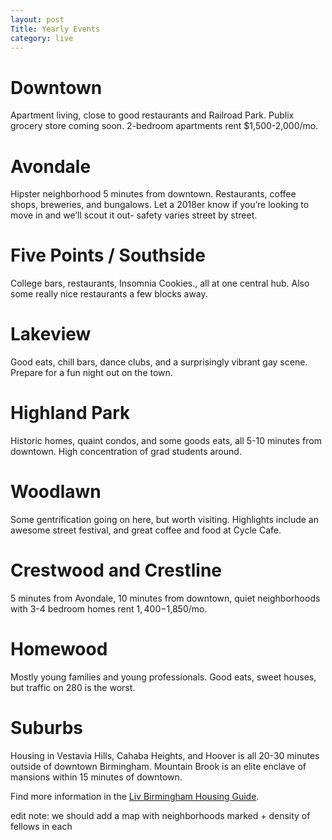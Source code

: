 ```yaml
---
layout: post
Title: Yearly Events
category: live
---
```


# Downtown

Apartment living, close to good restaurants and Railroad Park. Publix grocery store coming soon. 2-bedroom apartments rent $1,500-2,000/mo.

# Avondale

Hipster neighborhood 5 minutes from downtown. Restaurants, coffee shops, breweries, and bungalows. Let a 2018er know if you’re looking to move in and we’ll scout it out- safety varies street by street.

# Five Points / Southside

College bars, restaurants, Insomnia Cookies., all at one central hub. Also some really nice restaurants a few blocks away. 

# Lakeview

Good eats, chill bars, dance clubs, and a surprisingly vibrant gay scene. Prepare for a fun night out on the town. 

# Highland Park

Historic homes, quaint condos, and some goods eats, all 5-10 minutes from downtown. High concentration of grad students around.

# Woodlawn

Some gentrification going on here, but worth visiting. Highlights include an awesome street festival, and great coffee and food at Cycle Cafe.

# Crestwood and Crestline 

5 minutes from Avondale, 10 minutes from downtown, quiet neighborhoods with 3-4 bedroom homes rent $1,400-$1,850/mo.

# Homewood

Mostly young families and young professionals. Good eats, sweet houses, but traffic on 280 is the worst.

# Suburbs

Housing in Vestavia Hills, Cahaba Heights, and Hoover is all 20-30 minutes outside of downtown Birmingham. Mountain Brook is an elite enclave of mansions within 15 minutes of downtown.


Find more information in the [Liv Birmingham Housing Guide](http://www.livbirmingham.org/).


edit note: we should add a map with neighborhoods marked + density of fellows in each
